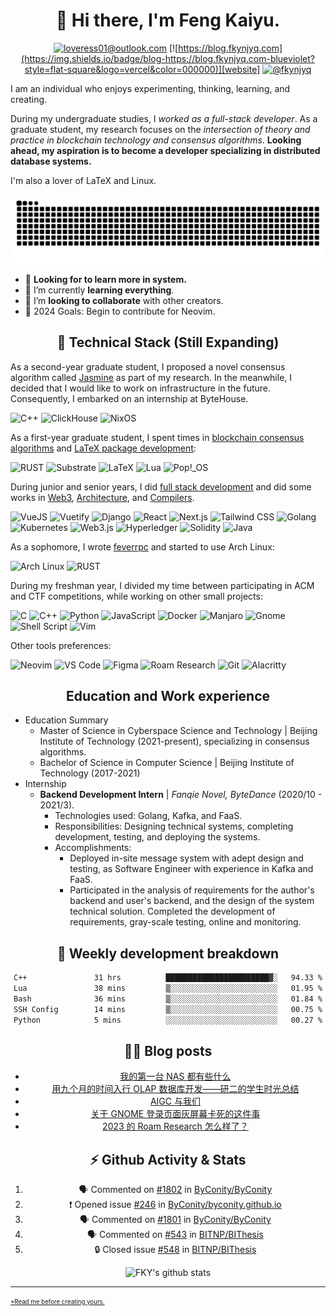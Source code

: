 <div align="center">

# 👋 Hi there, I'm Feng Kaiyu.

[![loveress01@outlook.com](https://img.shields.io/badge/email-loveress01@outlook.com-blueviolet?style=flat-square&logo=microsoft-outlook&color=0078d4)][email]
[![https://blog.fkynjyq.com](https://img.shields.io/badge/blog-https://blog.fkynjyq.com-blueviolet?style=flat-square&logo=vercel&color=000000)][website]
[![@fkynjyq](https://img.shields.io/badge/twitter-@fkynjyq-blueviolet?style=flat-square&logo=twitter&color=1DA1F2)][twitter]

</div>

I am an individual who enjoys experimenting, thinking, learning, and creating.

During my undergraduate studies, I _worked as a full-stack developer_.
As a graduate student, my research focuses on the
_intersection of theory and practice in blockchain technology and consensus algorithms_.
**Looking ahead, my aspiration is to become a developer specializing in distributed database systems.**

I'm also a lover of LaTeX and Linux.

<picture>
  <source media="(prefers-color-scheme: dark)" srcset="https://github.com/fky2015/fky2015/raw/output/github-snake-dark.svg">
  <source media="(prefers-color-scheme: light)" srcset="https://github.com/fky2015/fky2015/raw/output/github-snake.svg">
  <img alt="snk" src="https://github.com/fky2015/fky2015/raw/output/github-snake.svg">
</picture>

- :telescope: **Looking for to learn more in system.**
- :seedling: I’m currently **learning everything**.
- :handshake: I’m **looking to collaborate** with other creators.
- :goal_net: 2024 Goals: Begin to contribute for Neovim.

<div align="center">

## 🔧 Technical Stack (Still Expanding)

</div>

As a second-year graduate student, I proposed a novel consensus algorithm called [Jasmine](https://github.com/fky2015/Jasmine) as part of my research. In the meanwhile, I decided that I would like to work on infrastructure in the future. Consequently, I embarked on an internship at ByteHouse.

![C++](https://img.shields.io/badge/C++-%2300599C.svg?&style=flat-square&logo=C%2B%2B&logoColor=white)
![ClickHouse](https://img.shields.io/badge/ClickHouse-%23FFCC01.svg?&style=flat-square&logo=ClickHouse&logoColor=white)
![NixOS](https://img.shields.io/badge/NixOS-%235277C3.svg?&style=flat-square&logo=NixOS&logoColor=white)

As a first-year graduate student, I spent times in [blockchain consensus algorithms](https://github.com/fky2015/substrate-MCA) and [LaTeX package development](https://github.com/BITNP/BIThesis):

![RUST](https://img.shields.io/badge/Rust-%23000000.svg?&style=flat-square&logo=rust&logoColor=white)
![Substrate](https://img.shields.io/badge/Substrate-%23282828.svg?&style=flat-square&logo=parity-substrate&logoColor=white)
![LaTeX](https://img.shields.io/badge/LaTeX-%23008080.svg?&style=flat-square&logo=latex&logoColor=white)
![Lua](https://img.shields.io/badge/Lua-%232C2D72.svg?&style=flat-square&logo=Lua&logoColor=white)
![Pop!_OS](https://img.shields.io/badge/Pop%21_OS-%2348B9C7.svg?&style=flat-square&logo=Pop%21_OS&logoColor=white)

During junior and senior years, I did [full stack development](https://github.com/BITNP/clinic_django) and did some works in [Web3](https://github.com/PrivacyWallet), [Architecture](https://github.com/cpu-build-training/CH4-1-mips32), and [Compilers](https://github.com/BIT-SYS/cloud-ladder).

![VueJS](https://img.shields.io/badge/Vue.js%20-%2335495e.svg?&style=flat-square&logo=vue.js&logoColor=%234FC08D)
![Vuetify](https://img.shields.io/badge/Vuetify-%231867c0.svg?&style=flat-square&logo=vuetify&logoColor=white)
![Django](https://img.shields.io/badge/Django%20-%23092E20.svg?&style=flat-square&logo=django&logoColor=white)
![React](https://img.shields.io/badge/React%20-%2320232a.svg?&style=flat-square&logo=react&logoColor=%2361DAFB)
![Next.js](https://img.shields.io/badge/Next.js-%23000000.svg?&style=flat-square&logo=next.js&logoColor=white)
![Tailwind CSS](https://img.shields.io/badge/Tailwind%20CSS-%2306B6D4.svg?&style=flat-square&logo=tailwind-css&logoColor=white)
![Golang](https://img.shields.io/badge/Golang-%2300ADD8.svg?&style=flat-square&logo=go&logoColor=white)
![Kubernetes](https://img.shields.io/badge/Kubernetes-%232496ED.svg?&style=flat-square&logo=kubernetes&logoColor=white)
![Web3.js](https://img.shields.io/badge/Web3.js-%23F16822.svg?&style=flat-square&logo=web3.js&logoColor=white)
![Hyperledger](https://img.shields.io/badge/Hyperledger-%23F16822.svg?&style=flat-square&logo=hyperledger&logoColor=white)
![Solidity](https://img.shields.io/badge/Solidity-%23363636.svg?&style=flat-square&logo=solidity&logoColor=white)
![Java](https://img.shields.io/badge/Java-%23FF7800.svg?&style=flat-square&logoColor=black)

As a sophomore, I wrote [feverrpc](https://github.com/fky2015/feverrpc-ng) and started to use Arch Linux:

![Arch Linux](https://img.shields.io/badge/Arch%20Linux-%231793D1.svg?&style=flat-square&logo=arch-linux&logoColor=white)
![RUST](https://img.shields.io/badge/Rust-%23000000.svg?&style=flat-square&logo=rust&logoColor=white)

During my freshman year, I divided my time between participating in ACM and CTF competitions, while working on other small projects:

![C](https://img.shields.io/badge/C-%23A8B9CC.svg?&style=flat-square&logo=C&logoColor=black)
![C++](https://img.shields.io/badge/C++-%2300599C.svg?&style=flat-square&logo=C%2B%2B&logoColor=white)
![Python](https://img.shields.io/badge/Python-%233776AB.svg?&style=flat-square&logo=Python&logoColor=white)
![JavaScript](https://img.shields.io/badge/JavaScript-%23F7DF1E.svg?&style=flat-square&logo=JavaScript&logoColor=black)
![Docker](https://img.shields.io/badge/Docker-%232496ED.svg?&style=flat-square&logo=docker&logoColor=white)
![Manjaro](https://img.shields.io/badge/Manjaro-%2335BF5C.svg?&style=flat-square&logo=Manjaro&logoColor=white)
![Gnome](https://img.shields.io/badge/Gnome-%234A86CF.svg?&style=flat-square&logo=gnome&logoColor=white)
![Shell Script](https://img.shields.io/badge/Shell_Script%20-%23121011.svg?&style=flat-square&logo=gnu-bash&logoColor=white)
![Vim](https://img.shields.io/badge/Vim-%23019733.svg?&style=flat-square&logo=vim&logoColor=white)

Other tools preferences:

![Neovim](https://img.shields.io/badge/Neovim-%2357A143.svg?&style=flat-square&logo=neovim&logoColor=white)
![VS Code](https://img.shields.io/badge/Visual%20Studio%20Code-%23007ACC.svg?&style=flat-square&logo=visual-studio-code&logoColor=white)
![Figma](https://img.shields.io/badge/Figma-%23F24E1E.svg?&style=flat-square&logo=figma&logoColor=white)
![Roam Research](https://img.shields.io/badge/Roam%20Research-%23343A40.svg?&style=flat-square&logo=roam-research&logoColor=white)
![Git](https://img.shields.io/badge/Git-%23f05032.svg?&style=flat-square&logo=git&logoColor=white)
![Alacritty](https://img.shields.io/badge/Alacritty-%23F46D01.svg?&style=flat-square&logo=alacritty&logoColor=white)


<div align="center">

## Education and Work experience

</div>

- Education Summary
  - Master of Science in Cyberspace Science and Technology | Beijing Institute of Technology (2021-present), specializing in consensus algorithms.
  - Bachelor of Science in Computer Science | Beijing Institute of Technology (2017-2021)
- Internship
  - **Backend Development Intern** | _Fanqie Novel, ByteDance_ (2020/10 - 2021/3).
    - Technologies used: Golang, Kafka, and FaaS.
    - Responsibilities: Designing technical systems, completing development, testing, and deploying the systems.
    - Accomplishments:
      - Deployed in-site message system with adept design and testing, as Software Engineer with experience in Kafka and FaaS.
      - Participated in the analysis of requirements for the author's backend and user's backend, and the design of the system technical solution. Completed the development of requirements, gray-scale testing, online and monitoring.
<!-- Accomplishments -->

<div align="center">

## 🧠 Weekly development breakdown

<!--START_SECTION:waka-->

```txt
C++               31 hrs          ███████████████████████▓░   94.33 %
Lua               38 mins         ▒░░░░░░░░░░░░░░░░░░░░░░░░   01.95 %
Bash              36 mins         ▒░░░░░░░░░░░░░░░░░░░░░░░░   01.84 %
SSH Config        14 mins         ▒░░░░░░░░░░░░░░░░░░░░░░░░   00.75 %
Python            5 mins          ░░░░░░░░░░░░░░░░░░░░░░░░░   00.27 %
```

<!--END_SECTION:waka-->

## ✍🏻 Blog posts

<!-- BLOG-POST-LIST:START -->
- [我的第一台 NAS 都有些什么](https://blog.fkynjyq.com/what-are-on-my-first-nas)
- [用九个月的时间入行 OLAP 数据库开发——研二的学生时光总结](https://blog.fkynjyq.com/the-start-of-my-olap-journey)
- [AIGC 与我们](https://blog.fkynjyq.com/AIGC-to-us)
- [关于 GNOME 登录页面灰屏幕卡死的这件事](https://blog.fkynjyq.com/stuck-at-frozen-gnome-session-when-logging-in)
- [2023 的 Roam Research 怎么样了？](https://blog.fkynjyq.com/how-s-roam-research-doing-in-2023)
<!-- BLOG-POST-LIST:END -->

## ⚡ Github Activity & Stats

<!--START_SECTION:activity-->
1. 🗣 Commented on [#1802](https://github.com/ByConity/ByConity/issues/1802#issuecomment-2330509905) in [ByConity/ByConity](https://github.com/ByConity/ByConity)
2. ❗ Opened issue [#246](https://github.com/ByConity/byconity.github.io/issues/246) in [ByConity/byconity.github.io](https://github.com/ByConity/byconity.github.io)
3. 🗣 Commented on [#1801](https://github.com/ByConity/ByConity/issues/1801#issuecomment-2328005517) in [ByConity/ByConity](https://github.com/ByConity/ByConity)
4. 🗣 Commented on [#543](https://github.com/BITNP/BIThesis/issues/543#issuecomment-2316707768) in [BITNP/BIThesis](https://github.com/BITNP/BIThesis)
5. 🔒 Closed issue [#548](https://github.com/BITNP/BIThesis/issues/548) in [BITNP/BIThesis](https://github.com/BITNP/BIThesis)
<!--END_SECTION:activity-->

![FKY's github stats](https://github-readme-stats-phi-lemon.vercel.app/api?username=fky2015&count_private=true&show_icons=true&title_color=fff&text_color=fff&icon_color=aaa&bg_color=401030,e96443,904e95&hide_rank=true)

</div>

[website]: https://blog.fkynjyq.com
[twitter]: https://twitter.com/fkynjyq
[email]: mailto:loveress01@outlook.com

---

<sub><sup>
[*Read me before creating yours.](https://github.com/fky2015/fky2015/wiki/Read-me-before-creating-yours-profile.)
</sup></sub>

